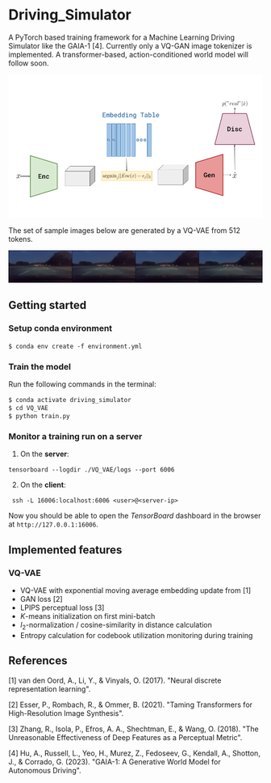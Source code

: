 # Driving_Simulator
A PyTorch based training framework for a Machine Learning Driving Simulator like the GAIA-1 [4]. Currently only a VQ-GAN image tokenizer is implemented. A transformer-based, action-conditioned world model will follow soon.

<img src="img/VQ_GAN.png" alt="Architecture">

The set of sample images below are generated by a VQ-VAE from 512 tokens.

<img src="img/reconstructed_images.png" alt="Reconstructed Images">

## Getting started

### Setup conda environment

```console
$ conda env create -f environment.yml
```

### Train the model

Run the following commands in the terminal:

```console
$ conda activate driving_simulator
$ cd VQ_VAE
$ python train.py
```

### Monitor a training run on a server

1. On the **server**:
```console
tensorboard --logdir ./VQ_VAE/logs --port 6006
```

2. On the **client**:

```console
 ssh -L 16006:localhost:6006 <user>@<server-ip>
```

Now you should be able to open the *TensorBoard* dashboard in the browser at `http://127.0.0.1:16006`.

## Implemented features

### VQ-VAE

* VQ-VAE with exponential moving average embedding update from [1]
* GAN loss [2]
* LPIPS perceptual loss [3]
* $K$-means initialization on first mini-batch
* $l_2$-normalization / cosine-similarity in distance calculation
* Entropy calculation for codebook utilization monitoring during training

## References

[1] van den Oord, A., Li, Y., & Vinyals, O. (2017). "Neural discrete representation learning".

[2] Esser, P., Rombach, R., & Ommer, B. (2021). "Taming Transformers for High-Resolution Image Synthesis".

[3] Zhang, R., Isola, P., Efros, A. A., Shechtman, E., & Wang, O. (2018). "The Unreasonable Effectiveness of Deep Features as a Perceptual Metric".

[4] Hu, A., Russell, L., Yeo, H., Murez, Z., Fedoseev, G., Kendall, A., Shotton, J., & Corrado, G. (2023). "GAIA-1: A Generative World Model for Autonomous Driving".
